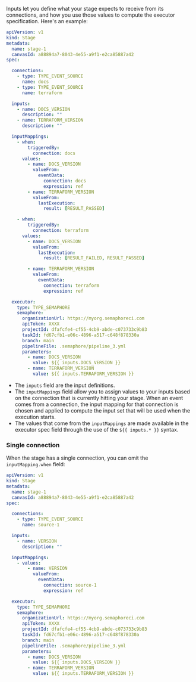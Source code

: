 Inputs let you define what your stage expects to receive from its connections, and how you use those values to compute the executor specification. Here's an example:

```yaml
apiVersion: v1
kind: Stage
metadata:
  name: stage-1
  canvasId: a88894a7-8043-4e55-a9f1-e2ca85887a42
spec:

  connections:
    - type: TYPE_EVENT_SOURCE
      name: docs
    - type: TYPE_EVENT_SOURCE
      name: terraform

  inputs:
    - name: DOCS_VERSION
      description: ""
    - name: TERRAFORM_VERSION
      description: ""

  inputMappings:
    - when:
        triggeredBy:
          connection: docs
      values:
        - name: DOCS_VERSION
          valueFrom:
            eventData:
              connection: docs
              expression: ref
        - name: TERRAFORM_VERSION
          valueFrom:
            lastExecution:
              result: [RESULT_PASSED]

    - when:
        triggeredBy:
          connection: terraform
      values:
        - name: DOCS_VERSION
          valueFrom:
            lastExecution:
              result: [RESULT_FAILED, RESULT_PASSED]

        - name: TERRAFORM_VERSION
          valueFrom:
            eventData:
              connection: terraform
              expression: ref

  executor:
    type: TYPE_SEMAPHORE
    semaphore:
      organizationUrl: https://myorg.semaphoreci.com
      apiToken: XXXX
      projectId: dfafcfe4-cf55-4cb9-abde-c073733c9b83
      taskId: fd67cfb1-e06c-4896-a517-c648f878330a
      branch: main
      pipelineFile: .semaphore/pipeline_3.yml
      parameters:
        - name: DOCS_VERSION
          value: ${{ inputs.DOCS_VERSION }}
        - name: TERRAFORM_VERSION
          value: ${{ inputs.TERRAFORM_VERSION }}
```

- The `inputs` field are the input definitions.
- The `inputMappings` field allow you to assign values to your inputs based on the connection that is currently hitting your stage. When an event comes from a connection, the input mapping for that connection is chosen and applied to compute the input set that will be used when the execution starts.
- The values that come from the `inputMappings` are made available in the executor spec field through the use of the `${{ inputs.* }}` syntax.

### Single connection

When the stage has a single connection, you can omit the `inputMapping.when` field:

```yaml
apiVersion: v1
kind: Stage
metadata:
  name: stage-1
  canvasId: a88894a7-8043-4e55-a9f1-e2ca85887a42
spec:

  connections:
    - type: TYPE_EVENT_SOURCE
      name: source-1

  inputs:
    - name: VERSION
      description: ""

  inputMappings:
    - values:
        - name: VERSION
          valueFrom:
            eventData:
              connection: source-1
              expression: ref

  executor:
    type: TYPE_SEMAPHORE
    semaphore:
      organizationUrl: https://myorg.semaphoreci.com
      apiToken: XXXX
      projectId: dfafcfe4-cf55-4cb9-abde-c073733c9b83
      taskId: fd67cfb1-e06c-4896-a517-c648f878330a
      branch: main
      pipelineFile: .semaphore/pipeline_3.yml
      parameters:
        - name: DOCS_VERSION
          value: ${{ inputs.DOCS_VERSION }}
        - name: TERRAFORM_VERSION
          value: ${{ inputs.TERRAFORM_VERSION }}
```